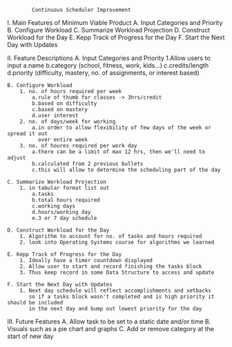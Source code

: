 			Continuous Scheduler Improvement

I. Main Features of Minimum Viable Product
	A. Input Categories and Priority
	B. Configure Workload
	C. Summarize Workload Projection
	D. Construct Workload for the Day
	E. Kepp Track of Progress for the Day
	F. Start the Next Day with Updates



II. Feature Descriptions
	A. Input Categories and Priority
		1.Allow users to input
			a.name
			b.category (school, fitness, work, kids...)
			c.credits/length
			d.priority (difficulty, mastery, no. of assignments, or interest based)

	B. Configure Workload
		1. no. of hours required per week
			a.rule of thumb for classes -> 3hrs/credit
			b.based on difficulty
			c.based on mastery
			d.user interest
		2. no. of days/week for working
			a.in order to allow flexibility of few days of the week or spread it out
			  over entire week
		3. no. of houres required per work day
			a.there can be a limit of max 12 hrs, then we'll need to adjust
			b.calculated from 2 previous bullets
			c.this will allow to determine the scheduling part of the day

	C. Summarize Workload Projection
		1. in tabular format list out
			a.tasks
			b.total hours required
			c.working days
			d.hours/working day
			e.3 or 7 day schedule

	D. Construct Workload for the Day
		1. Algorithm to account for no. of tasks and hours required
		2. look into Operating Systems course for algorithms we learned

	E. Kepp Track of Progress for the Day
		1. Ideally have a timer countdown displayed
		2. Allow user to start and record finishing the tasks block
		3. Thus keep record in some Data Structure to access and update

	F. Start the Next Day with Updates
		1. Next day schedule will reflect accomplishments and setbacks
		   so if a tasks block wasn't completed and is high priority it should be included
		   in the next day and bump out lowest priority for the day




III. Future Features
	A. Allow task to be set to a static date and/or time
	B. Visuals such as a pie chart and graphs
	C. Add or remove category at the start of new day
